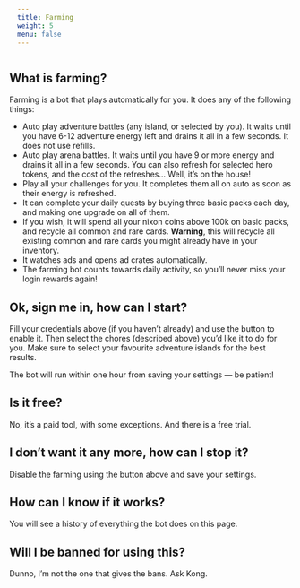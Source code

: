 ```yaml
---
title: Farming
weight: 5
menu: false
---
```

<style type="text/css">
    pre { background-color: black; color: white; padding: 1em; }
    pre .error { background-color: #A00; color: white; }
    pre .info { color: #0A0; }
    pre .comment { color: #AC0 }
</style>

<div id="root"></div>

<script type="text/javascript">

    /* global require */ require(['react-dom', 'views/Game/Farming'], function (ReactDOM, Farming) {
        ReactDOM.render(Farming(), document.getElementById('root'));
    });

</script>

## What is farming?

Farming is a bot that plays automatically for you. It does any of the following things:

 * Auto play adventure battles (any island, or selected by you). It waits until you have 6-12 adventure energy left and drains it all in a few seconds. It does not use refills.
 * Auto play arena battles. It waits until you have 9 or more energy and drains it all in a few seconds. You can also refresh for selected hero tokens, and the cost of the refreshes… Well, it’s on the house!
 * Play all your challenges for you. It completes them all on auto as soon as their energy is refreshed.
 * It can complete your daily quests by buying three basic packs each day, and making one upgrade on all of them. 
 * If you wish, it will spend all your nixon coins above 100k on basic packs, and recycle all common and rare cards. **Warning**, this will recycle all existing common and rare cards you might already have in your inventory.
 * It watches ads and opens ad crates automatically.
 * The farming bot counts towards daily activity, so you’ll never miss your login rewards again!

## Ok, sign me in, how can I start?

Fill your credentials above (if you haven’t already) and use the button to enable it. Then select the chores (described above) you’d like it to do for you. Make sure to select your favourite adventure islands for the best results.

The bot will run within one hour from saving your settings — be patient!

## Is it free?

No, it’s a paid tool, with some exceptions. And there is a free trial.

## I don’t want it any more, how can I stop it?

Disable the farming using the button above and save your settings.

## How can I know if it works? 

You will see a history of everything the bot does on this page.

## Will I be banned for using this?

Dunno, I’m not the one that gives the bans. Ask Kong.
